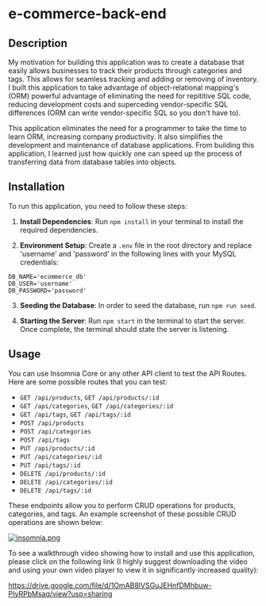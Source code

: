 # e-commerce-back-end

## Description
My motivation for building this application was to create a database that easily allows businesses to track their products through categories and tags. This allows for seamless tracking and adding or removing of inventory. I built this application to take advantage of object-relational mapping's (ORM) powerful advantage of eliminating the need for repititive SQL code, reducing development costs and superceding vendor-specific SQL differences (ORM can write vendor-specific SQL so you don't have to). 

This application eliminates the need for a programmer to take the time to learn ORM, increasing company productivity. It also simplifies the development and maintenance of database applications. From building this application, I learned just how quickly one can speed up the process of transferring data from database tables into objects. 

## Installation
To run this application, you need to follow these steps:

1. **Install Dependencies**: Run `npm install` in your terminal to install the required dependencies.

2. **Environment Setup**: Create a `.env` file in the root directory and replace 'username' and 'password' in the following lines with your MySQL credentials:

```env
DB_NAME='ecommerce_db'
DB_USER='username'
DB_PASSWORD='password'
```

3. **Seeding the Database**: In order to seed the database, run `npm run seed`.

4. **Starting the Server**: Run `npm start` in the terminal to start the server. Once complete, the terminal should state the server is listening.

## Usage
You can use Insomnia Core or any other API client to test the API Routes. Here are some possible routes that you can test:

- `GET /api/products`, `GET /api/products/:id`
- `GET /api/categories`, `GET /api/categories/:id`
- `GET /api/tags`, `GET /api/tags/:id`
- `POST /api/products`
- `POST /api/categories`
- `POST /api/tags`
- `PUT /api/products/:id`
- `PUT /api/categories/:id`
- `PUT /api/tags/:id`
- `DELETE /api/products/:id`
- `DELETE /api/categories/:id`
- `DELETE /api/tags/:id`

These endpoints allow you to perform CRUD operations for products, categories, and tags. An example screenshot of these possible CRUD operations are shown below:

[![insomnia.png](https://i.postimg.cc/GptTMf5K/insomnia.png)](https://postimg.cc/Lqds5xRg)


To see a walkthrough video showing how to install and use this application, please click on the following link (I highly suggest downloading the video and using your own video player to view it in significantly increased quality):

https://drive.google.com/file/d/1OmAB8lVSGuJEHnfDMhbuw-PIyRPbMsaq/view?usp=sharing

